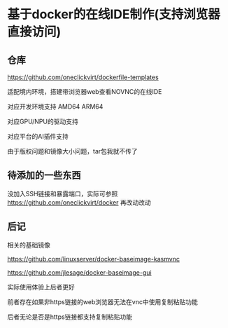# 基于docker的在线IDE制作(支持浏览器直接访问)


## 仓库

https://github.com/oneclickvirt/dockerfile-templates

适配境内环境，搭建带浏览器web查看NOVNC的在线IDE

对应开发环境支持 AMD64 ARM64

对应GPU/NPU的驱动支持

对应平台的AI插件支持

由于版权问题和镜像大小问题，tar包我就不传了

## 待添加的一些东西

没加入SSH链接和暴露端口，实际可参照 https://github.com/oneclickvirt/docker 再改动改动

## 后记

相关的基础镜像

https://github.com/linuxserver/docker-baseimage-kasmvnc

https://github.com/jlesage/docker-baseimage-gui

实际使用体验上后者更好

前者存在如果非https链接的web浏览器无法在vnc中使用复制粘贴功能

后者无论是否是https链接都支持复制粘贴功能
